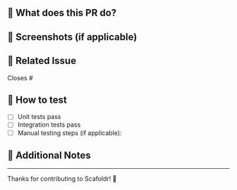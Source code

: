 ## 📝 What does this PR do?

<!-- A brief description of the changes in this pull request -->

## 📸 Screenshots (if applicable)

<!-- Add screenshots to help explain your changes -->

## 🔗 Related Issue

<!-- Link to the related issue (if applicable) -->
Closes # <!-- issue number -->

## 🧪 How to test

<!-- Describe how to test these changes -->
- [ ] Unit tests pass
- [ ] Integration tests pass
- [ ] Manual testing steps (if applicable):

## 💭 Additional Notes

<!-- Any additional information, context, or considerations -->

---

Thanks for contributing to Scafoldr! 🎉
